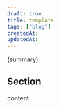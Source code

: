 ```yaml
---
draft: true
title: template
tags: ["blog"]
createdAt: 
updatedAt: 
---
```


(summary)

## Section

content
